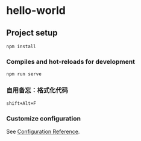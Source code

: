 # hello-world

## Project setup
```
npm install
```
### Compiles and hot-reloads for development
```
npm run serve
```
### 自用备忘：格式化代码
```
shift+Alt+F
```

### Customize configuration
See [Configuration Reference](https://cli.vuejs.org/config/).
